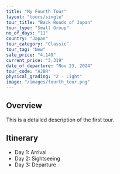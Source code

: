 ```yaml
---
title: "My Fourth Tour"
layout: "tours/single"
tour_title: "Back Roads of Japan"
tour_type: "Small Group"
no_of_days: "11"
country: "Japan"
tour_category: "Classic"
tour_tag: "New"
sale_price: "4,149"
current_price: "3,319"
date_of_departure: "Nov 23, 2024"
tour_code: "AJBR"
physical_grading: "2 - Light"
image: "/images/fourth_tour.png"
---
```


## Overview

This is a detailed description of the first tour.

## Itinerary

- Day 1: Arrival
- Day 2: Sightseeing
- Day 3: Departure
